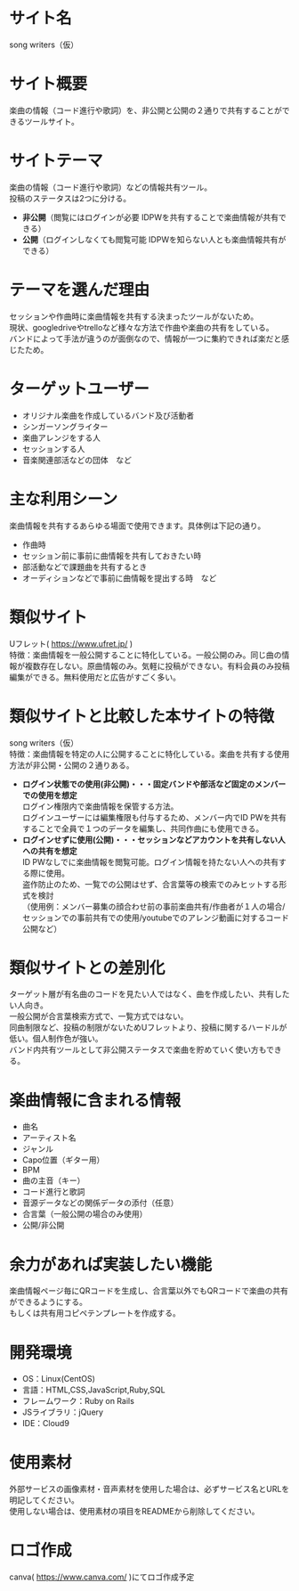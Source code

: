 # サイト名  
song writers（仮）

# サイト概要  
楽曲の情報（コード進行や歌詞）を、非公開と公開の２通りで共有することができるツールサイト。

# サイトテーマ  
楽曲の情報（コード進行や歌詞）などの情報共有ツール。  
投稿のステータスは2つに分ける。  
* **非公開**（閲覧にはログインが必要 IDPWを共有することで楽曲情報が共有できる）  
* **公開**（ログインしなくても閲覧可能 IDPWを知らない人とも楽曲情報共有ができる）  

# テーマを選んだ理由  
セッションや作曲時に楽曲情報を共有する決まったツールがないため。  
現状、googledriveやtrelloなど様々な方法で作曲や楽曲の共有をしている。  
バンドによって手法が違うのが面倒なので、情報が一つに集約できれば楽だと感じたため。  

# ターゲットユーザー  
* オリジナル楽曲を作成しているバンド及び活動者
* シンガーソングライター
* 楽曲アレンジをする人
* セッションする人
* 音楽関連部活などの団体　など  

# 主な利用シーン  
楽曲情報を共有するあらゆる場面で使用できます。具体例は下記の通り。
* 作曲時
* セッション前に事前に曲情報を共有しておきたい時
* 部活動などで課題曲を共有するとき
* オーディションなどで事前に曲情報を提出する時　など

# 類似サイト  
Uフレット( https://www.ufret.jp/ )  
特徴：楽曲情報を一般公開することに特化している。一般公開のみ。同じ曲の情報が複数存在しない。原曲情報のみ。気軽に投稿ができない。有料会員のみ投稿編集ができる。無料使用だと広告がすごく多い。 

# 類似サイトと比較した本サイトの特徴  
song writers（仮）  
特徴：楽曲情報を特定の人に公開することに特化している。楽曲を共有する使用方法が非公開・公開の２通りある。  
* **ログイン状態での使用(非公開)・・・固定バンドや部活など固定のメンバーでの使用を想定**  
ログイン権限内で楽曲情報を保管する方法。  
ログインユーザーには編集権限も付与するため、メンバー内でID PWを共有することで全員で１つのデータを編集し、共同作曲にも使用できる。  
* **ログインせずに使用(公開)・・・セッションなどアカウントを共有しない人への共有を想定**  
ID PWなしでに楽曲情報を閲覧可能。ログイン情報を持たない人への共有する際に使用。  
盗作防止のため、一覧での公開はせず、合言葉等の検索でのみヒットする形式を検討  
（使用例：メンバー募集の顔合わせ前の事前楽曲共有/作曲者が１人の場合/セッションでの事前共有での使用/youtubeでのアレンジ動画に対するコード公開など）  

# 類似サイトとの差別化  
ターゲット層が有名曲のコードを見たい人ではなく、曲を作成したい、共有したい人向き。  
一般公開が合言葉検索方式で、一覧方式ではない。  
同曲制限など、投稿の制限がないためUフレットより、投稿に関するハードルが低い。個人制作色が強い。  
バンド内共有ツールとして非公開ステータスで楽曲を貯めていく使い方もできる。  

# 楽曲情報に含まれる情報  
* 曲名
* アーティスト名
* ジャンル
* Capo位置（ギター用）
* BPM
* 曲の主音（キー）
* コード進行と歌詞
* 音源データなどの関係データの添付（任意）
* 合言葉（一般公開の場合のみ使用）
* 公開/非公開

# 余力があれば実装したい機能  
楽曲情報ページ毎にQRコードを生成し、合言葉以外でもQRコードで楽曲の共有ができるようにする。  
もしくは共有用コピペテンプレートを作成する。

# 開発環境
* OS：Linux(CentOS)
* 言語：HTML,CSS,JavaScript,Ruby,SQL
* フレームワーク：Ruby on Rails
* JSライブラリ：jQuery
* IDE：Cloud9

# 使用素材
外部サービスの画像素材・音声素材を使用した場合は、必ずサービス名とURLを明記してください。  
使用しない場合は、使用素材の項目をREADMEから削除してください。  
 
# ロゴ作成
canva( https://www.canva.com/ )にてロゴ作成予定
